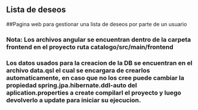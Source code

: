 ## Lista de deseos

##Pagina web para gestionar una lista de deseos por parte de un usuario

### Nota: Los archivos angular se encuentran dentro de la carpeta frontend en el proyecto ruta catalogo/src/main/frontend

### Los datos usados para la creacion de la DB se encuentran en el archivo data.qsl el cual se encargara de crearlos automaticamente, en caso que no los cree puede cambiar la propiedad spring.jpa.hibernate.ddl-auto del aplication.properties a create compilarl el proyecto y luego devolverlo a update para iniciar su ejecucion.

